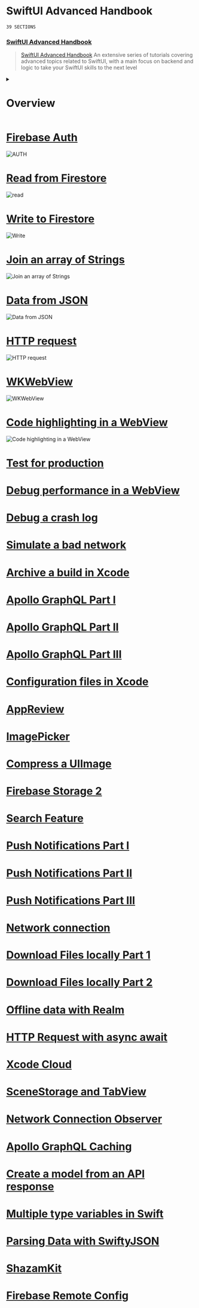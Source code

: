 # SwiftUI Advanced Handbook
`39 SECTIONS`
### [SwiftUI Advanced Handbook](https://designcode.io/swiftui-advanced-handbook)
> [SwiftUI Advanced Handbook](https://designcode.io/swiftui-advanced-handbook) An extensive series of tutorials covering advanced topics related to SwiftUI, with a main focus on backend and logic to take your SwiftUI skills to the next level

<details><summary><h1>Overview</h1></summary>
 
- [x] [1. Firebase Auth](#1)
- [x] [2. Read from Firestore](#2)
- [x] [3. Write to Firestore](#3)
- [x] [4. Join an array of Strings](#4)
- [x] [5. Data from JSON](#5)
- [x] [6. HTTP request](#6)
- [x] [7. WKWebView](#7)
- [x] [8. Code highlighting in a WebView](#8)
- [x] [9. Test for production](#9)
- [x] [10. Debug performance in a WebView](#10)
- [x] [11. Debug a crash log](#11)
- [x] [12. Simulate a bad network](#12)
- [x] [13. Archive a build in Xcode](#13)
- [x] [14. Apollo GraphQL Part I](#14)
- [x] [15. Apollo GraphQL Part II](#15)
- [x] [16. Apollo GraphQL Part III](#16)
- [x] [17. Configuration files in Xcode](#17)
- [x] [18. AppReview](#18)
- [x] [19. ImagePicker](#19)
- [x] [20. Compress a UIImage](#20)
- [ ] [21. Firebase Storage 2](#21)
- [ ] [22. Search Feature](#22)
- [ ] [23. Push Notifications Part I](#23)
- [ ] [24. Push Notifications Part II](#24)
- [ ] [25. Push Notifications Part III](#25)
- [ ] [26. Network connection](#26)
- [ ] [27. Download Files locally Part 1](#27)
- [ ] [28. Download Files locally Part 2](#28)
- [ ] [29. Offline data with Realm](#29)
- [ ] [30. HTTP Request with async await](#30)
- [ ] [31. Xcode Cloud](#31)
- [ ] [32. SceneStorage and TabView](#32)
- [ ] [33. Network Connection Observer](#33)
- [ ] [34. Apollo GraphQL Caching](#34)
- [ ] [35. Create a model from an API response](#35)
- [ ] [36. Multiple type variables in Swift](#36)
- [ ] [37. Parsing Data with SwiftyJSON](#37)
- [ ] [38. ShazamKit](#38)
- [ ] [39. Firebase Remote Config](#39)


 

</details>

<a name="1"></a>
# [Firebase Auth](https://github.com/mrgsdev/DesignCode/tree/main/SwiftUI/002.%20SwiftUI%20Advanced%20Handbook/01.%20Firebase%20Auth)
![AUTH](https://github.com/user-attachments/assets/a1954702-d2c5-407c-a30a-cd373d9e1792)
##
<a name="2"></a>
# [Read from Firestore](https://github.com/mrgsdev/DesignCode/tree/main/SwiftUI/002.%20SwiftUI%20Advanced%20Handbook/02.%20Read%20from%20Firestore)
![read](https://github.com/user-attachments/assets/e866a710-2fad-47ef-9fea-522044885aa5)
##
<a name="3"></a>
# [Write to Firestore](https://github.com/mrgsdev/DesignCode/tree/main/SwiftUI/002.%20SwiftUI%20Advanced%20Handbook/03.%20Write%20to%20Firestore)
![Write](https://github.com/user-attachments/assets/c86a987b-2818-4499-9081-662478396088)
##
<a name="4"></a>
# [Join an array of Strings](https://github.com/mrgsdev/DesignCode/tree/main/SwiftUI/002.%20SwiftUI%20Advanced%20Handbook/04.%20Join%20an%20array%20of%20Strings)
![Join an array of Strings](https://github.com/user-attachments/assets/849df7e3-ec77-43a5-addf-7b078364a75b)
##
<a name="5"></a>
# [Data from JSON](https://github.com/mrgsdev/DesignCode/tree/main/SwiftUI/002.%20SwiftUI%20Advanced%20Handbook/05.%20Data%20from%20JSON)
![Data from JSON](https://github.com/user-attachments/assets/6bd02b22-3daf-41da-a59e-57fd0d90dbc9)
##
<a name="6"></a>
# [HTTP request](https://github.com/mrgsdev/DesignCode/tree/main/SwiftUI/002.%20SwiftUI%20Advanced%20Handbook/06.%20HTTP%20request)
![HTTP request](https://github.com/user-attachments/assets/a9728a2f-3f06-49f9-ab16-e21b1f51d8da)
##
<a name="7"></a>
# [WKWebView](https://github.com/mrgsdev/DesignCode/tree/main/SwiftUI/002.%20SwiftUI%20Advanced%20Handbook/07.%20WKWebView)
![WKWebView](https://github.com/user-attachments/assets/d04ef6e1-afc3-4c5c-9fba-cdc47b30bab1)
##
<a name="8"></a>
# [Code highlighting in a WebView](https://github.com/mrgsdev/DesignCode/tree/main/SwiftUI/002.%20SwiftUI%20Advanced%20Handbook/08.%20Code%20highlighting%20in%20a%20WebView)
![Code highlighting  in  a WebView](https://github.com/user-attachments/assets/b19b1fd8-fc53-4b8a-932c-b05b8d95071f)
##
<a name="9"></a>
# [Test for production](https://github.com/mrgsdev/DesignCode/tree/main/SwiftUI/002.%20SwiftUI%20Advanced%20Handbook/09.%20Test%20for%20production)
##
<a name="10"></a>
# [Debug performance in a WebView](https://github.com/mrgsdev/DesignCode/tree/main/SwiftUI/002.%20SwiftUI%20Advanced%20Handbook/10.%20Debug%20performance%20in%20a%20WebView)
##
<a name="11"></a>
# [Debug a crash log](https://github.com/mrgsdev/DesignCode/tree/main/SwiftUI/002.%20SwiftUI%20Advanced%20Handbook/11.%20Debug%20a%20crash%20log)
##
<a name="12"></a>
# [Simulate a bad network](https://github.com/mrgsdev/DesignCode/tree/main/SwiftUI/002.%20SwiftUI%20Advanced%20Handbook/12.%20Simulate%20a%20bad%20network)
##
<a name="13"></a>
# [Archive a build in Xcode](https://github.com/mrgsdev/DesignCode/tree/main/SwiftUI/002.%20SwiftUI%20Advanced%20Handbook/13.%20Archive%20a%20build%20in%20Xcode)
##
<a name="14"></a>
# [Apollo GraphQL Part I](https://github.com/mrgsdev/DesignCode/tree/main/SwiftUI/002.%20SwiftUI%20Advanced%20Handbook/14.%20Apollo%20GraphQL%20Part%20I)
##
<a name="15"></a>
# [Apollo GraphQL Part II](https://github.com/mrgsdev/DesignCode/tree/main/SwiftUI/002.%20SwiftUI%20Advanced%20Handbook/15.%20Apollo%20GraphQL%20Part%20II)
##
<a name="16"></a>
# [Apollo GraphQL Part III](https://github.com/mrgsdev/DesignCode/tree/main/SwiftUI/002.%20SwiftUI%20Advanced%20Handbook/16.%20Apollo%20GraphQL%20Part%20III)
##
<a name="17"></a>
# [Configuration files in Xcode](https://github.com/mrgsdev/DesignCode/tree/main/SwiftUI/002.%20SwiftUI%20Advanced%20Handbook/17.%20Configuration%20files%20in%20Xcode)
##
<a name="18"></a>
# [AppReview](https://github.com/mrgsdev/DesignCode/tree/main/SwiftUI/002.%20SwiftUI%20Advanced%20Handbook/18.%20AppReview)
##
<a name="19"></a>
# [ImagePicker](https://github.com/mrgsdev/DesignCode/tree/main/SwiftUI/002.%20SwiftUI%20Advanced%20Handbook/19.%20ImagePicker)
##
<a name="20"></a>
# [Compress a UIImage](https://github.com/mrgsdev/DesignCode/tree/main/SwiftUI/002.%20SwiftUI%20Advanced%20Handbook/20.%20Compress%20a%20UIImage)
##
<a name="21"></a>
# [Firebase Storage 2](https://github.com/mrgsdev/DesignCode/tree/main/SwiftUI/002.%20SwiftUI%20Advanced%20Handbook/21.%20Firebase%20Storage%202)
##
<a name="22"></a>
# [Search Feature](https://github.com/mrgsdev/DesignCode/tree/main/SwiftUI/002.%20SwiftUI%20Advanced%20Handbook/22.%20Search%20Feature)
##
<a name="23"></a>
# [Push Notifications Part I](https://github.com/mrgsdev/DesignCode/tree/main/SwiftUI/002.%20SwiftUI%20Advanced%20Handbook/23.%20Push%20Notifications%20Part%20I)
##
<a name="24"></a>
# [Push Notifications Part II](https://github.com/mrgsdev/DesignCode/tree/main/SwiftUI/002.%20SwiftUI%20Advanced%20Handbook/24.%20Push%20Notifications%20Part%20II)
##
<a name="25"></a>
# [Push Notifications Part III](https://github.com/mrgsdev/DesignCode/tree/main/SwiftUI/002.%20SwiftUI%20Advanced%20Handbook/25.%20Push%20Notifications%20Part%20III)
##
<a name="26"></a>
# [Network connection](https://github.com/mrgsdev/DesignCode/tree/main/SwiftUI/002.%20SwiftUI%20Advanced%20Handbook/26.%20Network%20connection)
##
<a name="27"></a>
# [Download Files locally Part 1](https://github.com/mrgsdev/DesignCode/tree/main/SwiftUI/002.%20SwiftUI%20Advanced%20Handbook/27.%20Download%20Files%20locally%20Part%201)
##
<a name="28"></a>
# [Download Files locally Part 2](https://github.com/mrgsdev/DesignCode/tree/main/SwiftUI/002.%20SwiftUI%20Advanced%20Handbook/28.%20Download%20Files%20locally%20Part%202)
##
<a name="29"></a>
# [Offline data with Realm](https://github.com/mrgsdev/DesignCode/tree/main/SwiftUI/002.%20SwiftUI%20Advanced%20Handbook/29.%20Offline%20data%20with%20Realm)
##
<a name="30"></a>
# [HTTP Request with async await](https://github.com/mrgsdev/DesignCode/tree/main/SwiftUI/002.%20SwiftUI%20Advanced%20Handbook/30.%20HTTP%20Request%20with%20async%20await)
##
<a name="31"></a>
# [Xcode Cloud](https://github.com/mrgsdev/DesignCode/tree/main/SwiftUI/002.%20SwiftUI%20Advanced%20Handbook/31.%20Xcode%20Cloud)
##
<a name="32"></a>
# [SceneStorage and TabView](https://github.com/mrgsdev/DesignCode/tree/main/SwiftUI/002.%20SwiftUI%20Advanced%20Handbook/32.%20SceneStorage%20and%20TabView)
##
<a name="33"></a>
# [Network Connection Observer](https://github.com/mrgsdev/DesignCode/tree/main/SwiftUI/002.%20SwiftUI%20Advanced%20Handbook/33.%20Network%20Connection%20Observer)
##
<a name="34"></a>
# [Apollo GraphQL Caching](https://github.com/mrgsdev/DesignCode/tree/main/SwiftUI/002.%20SwiftUI%20Advanced%20Handbook/34.%20Apollo%20GraphQL%20Caching)
##
<a name="35"></a>
# [Create a model from an API response](https://github.com/mrgsdev/DesignCode/tree/main/SwiftUI/002.%20SwiftUI%20Advanced%20Handbook/35.%20Create%20a%20model%20from%20an%20API%20response)
##
<a name="36"></a>
# [Multiple type variables in Swift](https://github.com/mrgsdev/DesignCode/tree/main/SwiftUI/002.%20SwiftUI%20Advanced%20Handbook/36.%20Multiple%20type%20variables%20in%20Swift)
##
<a name="37"></a>
# [Parsing Data with SwiftyJSON](https://github.com/mrgsdev/DesignCode/tree/main/SwiftUI/002.%20SwiftUI%20Advanced%20Handbook/37.%20Parsing%20Data%20with%20SwiftyJSON)
##
<a name="38"></a>
# [ShazamKit](https://github.com/mrgsdev/DesignCode/tree/main/SwiftUI/002.%20SwiftUI%20Advanced%20Handbook/38.%20ShazamKit)
##
<a name="39"></a>
# [Firebase Remote Config](https://github.com/mrgsdev/DesignCode/tree/main/SwiftUI/002.%20SwiftUI%20Advanced%20Handbook/39.%20Firebase%20Remote%20Config)
##
